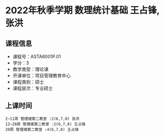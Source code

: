 # 2022年秋季学期 数理统计基础 王占锋, 张洪






## 课程信息

- 课程号：ASTA6001P.01
- 学分：3
- 教学类型：理论课
- 开课单位：项目管理教育中心
- 课程类别：硕士
- 课程层次：专业硕士

## 上课时间

```
2~11周 管理楼第二教室 :2(6,7,8) 张洪
12~20周 管理楼第二教室 :2(6,7,8) 王占锋
20周 管理楼第二教室 :4(6,7,8) 王占锋
```

